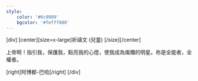 ```yaml
---
style:
    color: '#6c0909'
    bgcolor: '#fefff080'
---
```

[div]
[center][size=x-large]祈禱文  (兒童) [/size][/center]

上帝啊！指引我，保護我，點亮我的心燈，使我成為燦爛的明星。祢是全能者，全權者。

[right]阿博都-巴哈[/right]
[/div]
